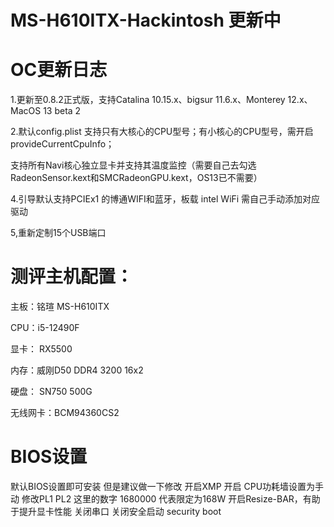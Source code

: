 # MS-H610ITX-Hackintosh  更新中


# OC更新日志

1.更新至0.8.2正式版，支持Catalina 10.15.x、bigsur 11.6.x、Monterey 12.x、MacOS 13 beta 2

2.默认config.plist 支持只有大核心的CPU型号；有小核心的CPU型号，需开启provideCurrentCpuInfo；

支持所有Navi核心独立显卡并支持其温度监控（需要自己去勾选RadeonSensor.kext和SMCRadeonGPU.kext，OS13已不需要）

4.引导默认支持PCIEx1 的博通WIFI和蓝牙，板载 intel WiFi 需自己手动添加对应驱动

5,重新定制15个USB端口



# 测评主机配置：

主板：铭瑄 MS-H610ITX

CPU：i5-12490F

显卡： RX5500

内存：威刚D50  DDR4 3200  16x2

硬盘： SN750 500G

无线网卡：BCM94360CS2


# BIOS设置

默认BIOS设置即可安装 但是建议做一下修改
开启XMP 
开启 CPU功耗墙设置为手动  修改PL1 PL2 这里的数字 1680000 代表限定为168W
开启Resize-BAR，有助于提升显卡性能
关闭串口
关闭安全启动 security boot

